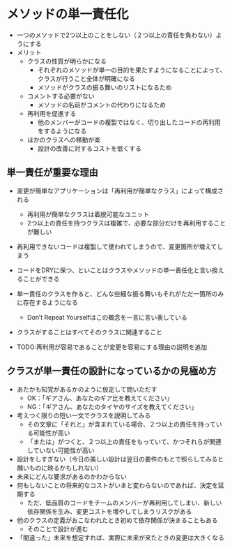# メソッドの単一責任化
- 一つのメソッドで2つ以上のことをしない（２つ以上の責任を負わない）ようにする
- メリット
    - クラスの性質が明らかになる
        - それぞれのメソッドが単一の目的を果たすようになることによって、クラスが行うこと全体が明確になる
        - メソッドがクラスの振る舞いのリストになるため
    - コメントする必要がない
        - メソッドの名前がコメントの代わりになるため
    - 再利用を促進する
        - 他のメンバーがコードの複製ではなく、切り出したコードの再利用をするようになる
    - ほかのクラスへの移動が楽
        - 設計の改善に対するコストを低くする

## 単一責任が重要な理由
- 変更が簡単なアプリケーションは「再利用が簡単なクラス」によって構成される
    - 再利用が簡単なクラスは着脱可能なユニット
    - 2つ以上の責任を持つクラスは複雑で、必要な部分だけを再利用することが難しい
- 再利用できないコードは複製して使われてしまうので、変更箇所が増えてしまう
- コードをDRYに保つ、といことはクラスやメソッドの単一責任化と言い換えることができる
- 単一責任のクラスを作ると、どんな些細な振る舞いもそれがただ一箇所のみに存在するようになる
    - Don’t Repeat Yourselfはこの概念を一言に言い表している
- クラスがすることはすべてそのクラスに関連すること

- TODO:再利用が容易であることが変更を容易にする理由の説明を追加

## クラスが単一責任の設計になっているかの見極め方
- あたかも知覚があるかのように仮定して問いただす
    - OK：「ギアさん、あなたのギア比を教えてください」
    - NG：「ギアさん、あなたのタイヤのサイズを教えてください」
- 考えつく限りの短い一文でクラスを説明してみる
    - その文章に「それと」が含まれている場合、２つ以上の責任を持っている可能性が高い
    - 「または」がつくと、２つ以上の責任をもっていて、かつそれらが関連していない可能性が高い
- 設計をしすぎない（今日の美しい設計は翌日の要件のもとで照らしてみると醜いものに映るかもしれない）
- 未来にどんな要求があるのかわからない
- 何もしないことの将来的なコストがいまと変わらないのであれば、決定を延期する
    - ただ、低品質のコードをチームのメンバーが再利用してしまい、新しい依存関係を生み、変更コストを増やしてしまうリスクがある
- 他のクラスの定義がおこなわれたとき初めて依存関係が決まることもある
    - そのことで設計が進む
- 「間違った」未来を想定すれば、実際に未来が来たときの変更は大きくなる
